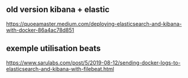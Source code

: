 ## old version kibana + elastic
https://quoeamaster.medium.com/deploying-elasticsearch-and-kibana-with-docker-86a4ac78d851
## exemple utilisation beats
https://www.sarulabs.com/post/5/2019-08-12/sending-docker-logs-to-elasticsearch-and-kibana-with-filebeat.html